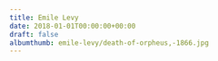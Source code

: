 ```yaml
---
title: Emile Levy
date: 2018-01-01T00:00:00+00:00
draft: false
albumthumb: emile-levy/death-of-orpheus,-1866.jpg
---
```

